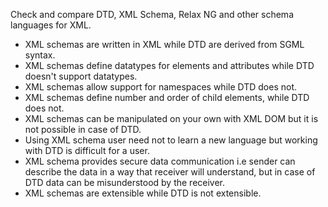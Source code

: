 Check and compare DTD, XML Schema, Relax NG and other schema languages for XML.

- XML schemas are written in XML while DTD are derived from SGML syntax. 
- XML schemas define datatypes for elements and attributes while DTD doesn't support datatypes. 
- XML schemas allow support for namespaces while DTD does not. 
- XML schemas define number and order of child elements, while DTD does not. 
- XML schemas can be manipulated on your own with XML DOM but it is not possible in case of DTD. 
- Using XML schema user need not to learn a new language but working with DTD is difficult for a user. 
- XML schema provides secure data communication i.e sender can describe the data in a way that receiver will understand, but in case of DTD data can be misunderstood by the receiver. 
- XML schemas are extensible while DTD is not extensible.
